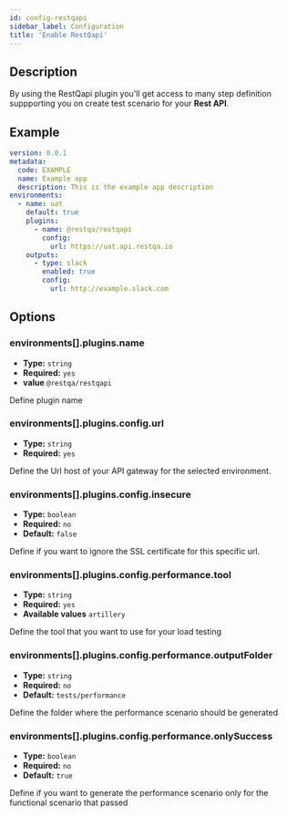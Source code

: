 ```yaml
---
id: config-restqapi
sidebar_label: Configuration
title: 'Enable RestQapi'
---
```


## Description

By using the RestQapi plugin you'll get access to many step definition suppporting you on create test scenario for your __Rest API__.

## Example

```yaml title=".restqa.yml" {9-12}
version: 0.0.1
metadata:
  code: EXAMPLE
  name: Example app
  description: This is the example app description
environments:
  - name: uat
    default: true
    plugins:
      - name: @restqa/restqapi
        config:
          url: https://uat.api.restqa.io
    outputs:
      - type: slack
        enabled: true
        config: 
          url: http://example.slack.com
```



## Options

### environments[].plugins.name

* **Type:** `string`
* **Required:** `yes`
* **value** `@restqa/restqapi`

Define plugin name

### environments[].plugins.config.url

* **Type:** `string`
* **Required:** `yes`

Define the Url host of your API gateway for the selected environment.

### environments[].plugins.config.insecure

* **Type:** `boolean`
* **Required:** `no`
* **Default:**  `false`

Define if you want to ignore the SSL certificate for this specific url.

### environments[].plugins.config.performance.tool

* **Type:** `string`
* **Required:** `yes`
* **Available values** `artillery`

Define the tool that you want to use for your load testing

### environments[].plugins.config.performance.outputFolder

* **Type:** `string`
* **Required:** `no`
* **Default:**  `tests/performance`

Define the folder where the performance scenario should be generated

### environments[].plugins.config.performance.onlySuccess

* **Type:** `boolean`
* **Required:** `no`
* **Default:**  `true`

Define if you want to generate the performance scenario only for the functional scenario that passed
